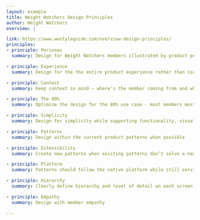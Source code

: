 ```yaml
---
layout: example
title: Weight Watchers Design Principles
author: Weight Watchers
overview: |

link: https://www.wwstyleguide.com/overview-design-principles/
principles:
- principle: Personas
  summary: Design for Weight Watchers members illustrated by product personas 

- principle: Experience
  summary: Design for the the entire product experience rather than isolated needs 

- principle: Context
  summary: Keep context in mind – where’s the member coming from and where are they going 

- principle: The 80%
  summary: Optimize the design for the 80% use case - most members most of the time 

- principle: Simplicity
  summary: Design for simplicity while supporting functionality, visual language and brand 

- principle: Patterns
  summary: Design within the current product patterns when possible 

- principle: Extensibility
  summary: Create new patterns when existing patterns don’t solve a new problem. New patterns should be consistent and extensible. 

- principle: Platform
  summary: Patterns should follow the native platform while still serving the brand 

- principle: Hierarchy
  summary: Clearly define hierarchy and level of detail on each screen - focus on the main objective 

- principle: Empathy
  summary: Design with member empathy 

---
```

